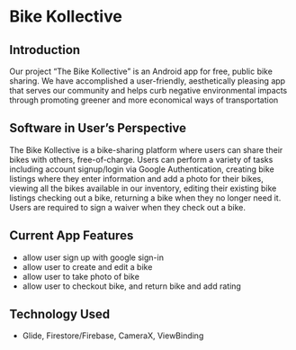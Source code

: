 # Bike Kollective

## Introduction
Our project “The Bike Kollective” is an Android app for free, public bike sharing. We have accomplished a user-friendly, aesthetically pleasing app that serves our community and helps curb negative environmental impacts through promoting greener and more economical ways of transportation
## Software in User’s Perspective
The Bike Kollective is a bike-sharing platform where users can share their bikes with others, free-of-charge. Users can perform a variety of tasks including account signup/login via Google Authentication, creating bike listings where they enter information and add a photo for their bikes, viewing all the bikes available in our inventory, editing their existing bike listings checking out a bike,  returning a bike when they no longer need it. Users are required to sign a waiver when they check out a bike.

## Current App Features
- allow user sign up with google sign-in 
- allow user to create and edit a bike
- allow user to take photo of bike 
- allow user to checkout bike, and return bike and add rating 
## Technology Used 
- Glide, Firestore/Firebase, CameraX, ViewBinding
